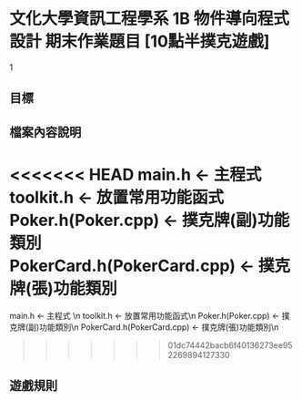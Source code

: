 # 文化大學資訊工程學系 1B 物件導向程式設計 期末作業題目 [**10點半撲克遊戲**]
1
## 目標

## 檔案內容說明
<<<<<<< HEAD
main.h <- 主程式   
toolkit.h <- 放置常用功能函式   
Poker.h(Poker.cpp) <- 撲克牌(副)功能類別   
PokerCard.h(PokerCard.cpp) <- 撲克牌(張)功能類別   
=======
main.h <- 主程式 \n
toolkit.h <- 放置常用功能函式\n
Poker.h(Poker.cpp) <- 撲克牌(副)功能類別\n
PokerCard.h(PokerCard.cpp) <- 撲克牌(張)功能類別\n
>>>>>>> 01dc74442bacb6f40136273ee952269894127330
## 遊戲規則
